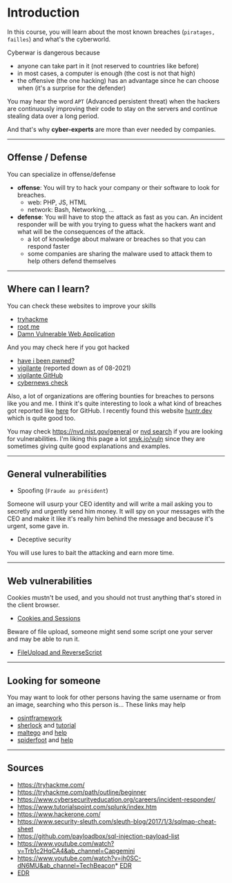 # Introduction

In this course, you will learn about the most known
breaches (``piratages, failles``) and what's the
cyberworld.

Cyberwar is dangerous because

* anyone can take part in it (not reserved to countries
    like before)
* in most cases, a computer is enough (the cost is not that high)
* the offensive (the one hacking) has an advantage
since he can choose when (it's a surprise for the defender)

You may hear the word ``APT`` (Advanced persistent threat)
when the hackers are continuously improving their code
to stay on the servers and continue stealing
data over a long period.

And that's why **cyber-experts** are more than ever
needed by companies.

<hr class="sr">

## Offense / Defense

You can specialize in offense/defense

* **offense**: You will try to hack your company or their
software to look for breaches.
    * web: PHP, JS, HTML
    * network: Bash, Networking, ...
* **defense**: You will have to stop the attack as fast 
  as you can. An incident responder will be with you
  trying to guess what the hackers want and what will
  be the consequences of the attack.
    * a lot of knowledge about malware or breaches
    so that you can respond faster
    * some companies are sharing the malware used
    to attack them to help others defend themselves

<hr class="sl">

## Where can I learn?

You can check these websites to improve your skills

* [tryhackme](https://tryhackme.com/)
* [root me](https://www.root-me.org/)
* [Damn Vulnerable Web Application](https://dvwa.co.uk/)

And you may check here if you got hacked

* [have i been pwned?](https://haveibeenpwned.com/)
* [vigilante](https://vigilante.pw/) (reported down as of 08-2021)
* [vigilante GitHub](https://github.com/wedataintelligence/Vigilante.pw/blob/master/data.csv)
* [cybernews check](https://cybernews.com/personal-data-leak-check/)

Also, a lot of organizations are offering bounties for breaches
to persons like you and me. I think it's quite interesting
to look a what kind of breaches got reported like
[here](https://bounty.github.com/) for GitHub. I recently
found this website [huntr.dev](https://huntr.dev/)
which is quite good too.

You may check <https://nvd.nist.gov/general> 
or [nvd search](https://nvd.nist.gov/vuln/search/results?form_type=Basic&results_type=overview&search_type=all)
if you are looking for vulnerabilities. I'm liking
this page a lot [snyk.io/vuln](https://snyk.io/vuln) since
they are sometimes giving quite good explanations and examples.

<hr class="sr">

## General vulnerabilities

* Spoofing (`Fraude au président`)

Someone will usurp your CEO identity and will write
a mail asking you to secretly and urgently send him
money. It will spy on your messages with the CEO
and make it like it's really him behind the message
and because it's urgent, some gave in.

* Deceptive security

You will use lures to bait the attacking and earn
more time.

<hr class="sl">

## Web vulnerabilities

Cookies mustn't be used, and you should not trust anything
that's stored in the client browser.

* [Cookies and Sessions](web/cookies.md)

Beware of file upload, someone might send some script
one your server and may be able to run it.

* [FileUpload and ReverseScript](web/upload.md)

<hr class="sl">

## Looking for someone

You may want to look for other persons having the same
username or from an image, searching who this person
is... These links may help

* [osintframework](https://osintframework.com/)
* [sherlock](https://sherlock-project.github.io/) and [tutorial](https://www.geeksforgeeks.org/sherlock-hunt-username-on-social-media-kali-linux-tool/)
* [maltego](https://www.maltego.com/) and [help](https://en.kali.tools/?p=24)
* [spiderfoot](https://www.spiderfoot.net/) and [help](https://www.hackingloops.com/spiderfoot/)

<hr class="sr">

## Sources

* <https://tryhackme.com/>
* <https://tryhackme.com/path/outline/beginner>
* <https://www.cybersecurityeducation.org/careers/incident-responder/>
* <https://www.tutorialspoint.com/splunk/index.htm>
* <https://www.hackerone.com/>
* <https://www.security-sleuth.com/sleuth-blog/2017/1/3/sqlmap-cheat-sheet>
* <https://github.com/payloadbox/sql-injection-payload-list>
* <https://www.youtube.com/watch?v=Trb1c2HqCA4&ab_channel=Capgemini>
* <https://www.youtube.com/watch?v=ih0SC-dN6MU&ab_channel=TechBeacon>* [EDR](https://www.cisco.com/c/en/us/products/security/endpoint-security/what-is-endpoint-detection-response-edr.html)
* [EDR](https://www.mcafee.com/enterprise/en-us/security-awareness/endpoint/what-is-endpoint-detection-and-response.html)